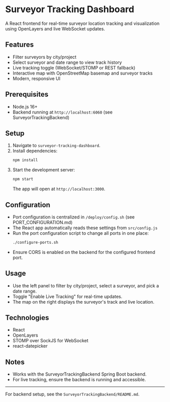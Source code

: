# Surveyor Tracking Dashboard

A React frontend for real-time surveyor location tracking and visualization using OpenLayers and live WebSocket updates.

## Features
- Filter surveyors by city/project
- Select surveyor and date range to view track history
- Live tracking toggle (WebSocket/STOMP or REST fallback)
- Interactive map with OpenStreetMap basemap and surveyor tracks
- Modern, responsive UI

## Prerequisites
- Node.js 16+
- Backend running at `http://localhost:6060` (see SurveyorTrackingBackend)

## Setup
1. Navigate to `surveyor-tracking-dashboard`.
2. Install dependencies:
   ```sh
   npm install
   ```
3. Start the development server:
   ```sh
   npm start
   ```
   The app will open at `http://localhost:3000`.

## Configuration
- Port configuration is centralized in `/deploy/config.sh` (see PORT_CONFIGURATION.md)
- The React app automatically reads these settings from `src/config.js`
- Run the port configuration script to change all ports in one place:
  ```sh
  ./configure-ports.sh
  ```
- Ensure CORS is enabled on the backend for the configured frontend port.

## Usage
- Use the left panel to filter by city/project, select a surveyor, and pick a date range.
- Toggle "Enable Live Tracking" for real-time updates.
- The map on the right displays the surveyor's track and live location.

## Technologies
- React
- OpenLayers
- STOMP over SockJS for WebSocket
- react-datepicker

## Notes
- Works with the SurveyorTrackingBackend Spring Boot backend.
- For live tracking, ensure the backend is running and accessible.

---
For backend setup, see the `SurveyorTrackingBackend/README.md`.
